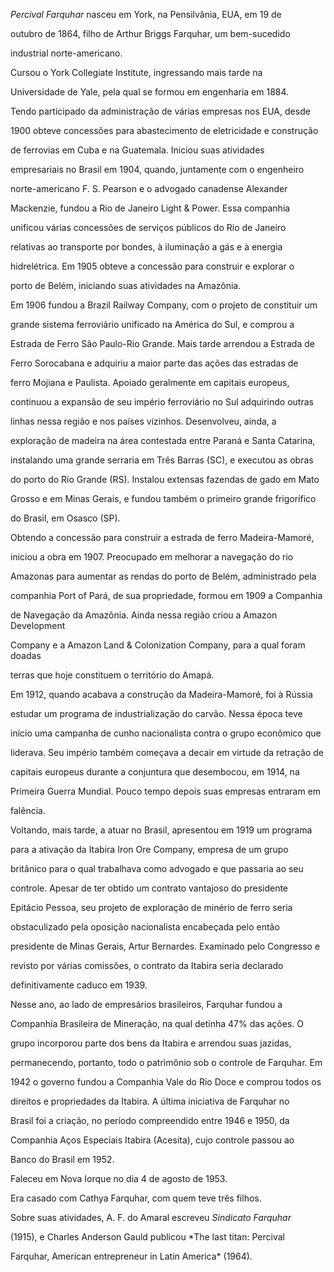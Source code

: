 

*Percival Farquhar* nasceu em York, na Pensilvânia, EUA, em 19 de

outubro de 1864, filho de Arthur Briggs Farquhar, um bem-sucedido

industrial norte-americano.



Cursou o York Collegiate Institute, ingressando mais tarde na

Universidade de Yale, pela qual se formou em engenharia em 1884.



Tendo participado da administração de várias empresas nos EUA, desde

1900 obteve concessões para abastecimento de eletricidade e construção

de ferrovias em Cuba e na Guatemala. Iniciou suas atividades

empresariais no Brasil em 1904, quando, juntamente com o engenheiro

norte-americano F. S. Pearson e o advogado canadense Alexander

Mackenzie, fundou a Rio de Janeiro Light & Power. Essa companhia

unificou várias concessões de serviços públicos do Rio de Janeiro

relativas ao transporte por bondes, à iluminação a gás e à energia

hidrelétrica. Em 1905 obteve a concessão para construir e explorar o

porto de Belém, iniciando suas atividades na Amazônia.



Em 1906 fundou a Brazil Railway Company, com o projeto de constituir um

grande sistema ferroviário unificado na América do Sul, e comprou a

Estrada de Ferro São Paulo-Rio Grande. Mais tarde arrendou a Estrada de

Ferro Sorocabana e adquiriu a maior parte das ações das estradas de

ferro Mojiana e Paulista. Apoiado geralmente em capitais europeus,

continuou a expansão de seu império ferroviário no Sul adquirindo outras

linhas nessa região e nos países vizinhos. Desenvolveu, ainda, a

exploração de madeira na área contestada entre Paraná e Santa Catarina,

instalando uma grande serraria em Três Barras (SC), e executou as obras

do porto do Rio Grande (RS). Instalou extensas fazendas de gado em Mato

Grosso e em Minas Gerais, e fundou também o primeiro grande frigorífico

do Brasil, em Osasco (SP).



Obtendo a concessão para construir a estrada de ferro Madeira-Mamoré,

iniciou a obra em 1907. Preocupado em melhorar a navegação do rio

Amazonas para aumentar as rendas do porto de Belém, administrado pela

companhia Port of Pará, de sua propriedade, formou em 1909 a Companhia

de Navegação da Amazônia. Ainda nessa região criou a Amazon Development

Company e a Amazon Land & Colonization Company, para a qual foram doadas

terras que hoje constituem o território do Amapá.



Em 1912, quando acabava a construção da Madeira-Mamoré, foi à Rússia

estudar um programa de industrialização do carvão. Nessa época teve

início uma campanha de cunho nacionalista contra o grupo econômico que

liderava. Seu império também começava a decair em virtude da retração de

capitais europeus durante a conjuntura que desembocou, em 1914, na

Primeira Guerra Mundial. Pouco tempo depois suas empresas entraram em

falência.



Voltando, mais tarde, a atuar no Brasil, apresentou em 1919 um programa

para a ativação da Itabira Iron Ore Company, empresa de um grupo

britânico para o qual trabalhava como advogado e que passaria ao seu

controle. Apesar de ter obtido um contrato vantajoso do presidente

Epitácio Pessoa, seu projeto de exploração de minério de ferro seria

obstaculizado pela oposição nacionalista encabeçada pelo então

presidente de Minas Gerais, Artur Bernardes. Examinado pelo Congresso e

revisto por várias comissões, o contrato da Itabira seria declarado

definitivamente caduco em 1939.



Nesse ano, ao lado de empresários brasileiros, Farquhar fundou a

Companhia Brasileira de Mineração, na qual detinha 47% das ações. O

grupo incorporou parte dos bens da Itabira e arrendou suas jazidas,

permanecendo, portanto, todo o patrimônio sob o controle de Farquhar. Em

1942 o governo fundou a Companhia Vale do Rio Doce e comprou todos os

direitos e propriedades da Itabira. A última iniciativa de Farquhar no

Brasil foi a criação, no período compreendido entre 1946 e 1950, da

Companhia Aços Especiais Itabira (Acesita), cujo controle passou ao

Banco do Brasil em 1952.



Faleceu em Nova Iorque no dia 4 de agosto de 1953.



Era casado com Cathya Farquhar, com quem teve três filhos.



Sobre suas atividades, A. F. do Amaral escreveu *Sindicato Farquhar*

(1915), e Charles Anderson Gauld publicou *The last titan: Percival

Farquhar, American entrepreneur in Latin America* (1964).




